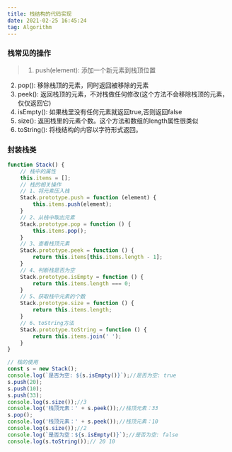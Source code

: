 ```yaml
---
title: 栈结构的代码实现
date: 2021-02-25 16:45:24
tag: Algorithm
---
```


### 栈常见的操作
>1. push(element): 添加一个新元素到栈顶位置
2. pop(): 移除栈顶的元素，同时返回被移除的元素
3. peek(): 返回栈顶的元素，不对栈做任何修改(这个方法不会移除栈顶的元素，仅仅返回它)
4. isEmpty(): 如果栈里没有任何元素就返回true,否则返回false
5. size(): 返回栈里的元素个数。这个方法和数组的length属性很类似
6. toString(): 将栈结构的内容以字符形式返回。

### 封装栈类
```js
function Stack() {
    // 栈中的属性
    this.items = [];
    // 栈的相关操作
    // 1、将元素压入栈
    Stack.prototype.push = function (element) {
        this.items.push(element);
    }
    // 2、从栈中取出元素
    Stack.prototype.pop = function () {
        this.items.pop();
    }
    // 3、查看栈顶元素
    Stack.prototype.peek = function () {
        return this.items[this.items.length - 1];
    }
    // 4、判断栈是否为空
    Stack.prototype.isEmpty = function () {
        return this.items.length === 0;
    }
    // 5、获取栈中元素的个数
    Stack.prototype.size = function () {
        return this.items.length;
    }
    // 6、toString方法
    Stack.prototype.toString = function () {
        return this.items.join(' ');
    }
}

// 栈的使用
const s = new Stack();
console.log(`是否为空: ${s.isEmpty()}`);//是否为空: true
s.push(20);
s.push(10);
s.push(33);
console.log(s.size());//3
console.log('栈顶元素：' + s.peek());//栈顶元素：33
s.pop();
console.log('栈顶元素：' + s.peek());//栈顶元素：10
console.log(s.size());//2
console.log(`是否为空：${s.isEmpty()}`);//是否为空: false
console.log(s.toString());// 20 10
```